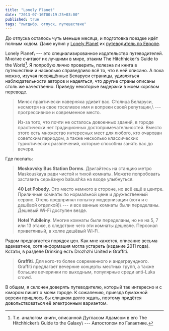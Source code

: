 ```yaml
---
title: "Lonely Planet"
date: "2013-07-16T00:19:25+03:00"
published: true
tags: "лытдыбр, отпуск, путешествие"
---
```


До отпуска осталось чуть меньше месяца, и подготовка поездке идёт полным ходом. Даже купил у
[Lonely Planet](http://www.lonelyplanet.com/) их
[путеводитель по Eвропе](http://shop.lonelyplanet.com/europe/europe-on-a-shoestring-travel-guide-7/).

Lonely Planet\ --- это специализированное издательство путеводителей. Многие считают их лучшими в мире,
этаким The Hitchhicker’s Guide to the World[^1]. Я попробую лично проверить, полезна ли книга в путешествии и
насколько справедливо всё то, что в ней описано. А пока можно, изучая посвящённые Беларуси страницы,
удивляться наблюдательности авторов и надеяться, что другие страны описаны столь же качественно. Приведу некоторые
выдержки в моем корявом переводе.

> Минск практически наверняка удивит вас. Столица Беларуси, несмотря на свое тоскливое имя и вопреки своей
> репутации,\ --- прогрессивное и современное место.
>
> Из-за того, что почти не осталось довоенных зданий, в городе практически нет традиционных достопримечательностей.
> Вместо этого есть множество интересных мест для любого, кто очарован советским периодом, а также несколько классических
> туристических развлечений, которые способны занять вас до вечера.

Где поспать:

> **Moskovsky Bus Station Dorms**. Двигайтесь на станцию метро Maskouskaya ради чистой и тихой комнаты. Можете
> попробовать заставить серьёзную babushka на входе улыбнуться.
>
> **40 Let Pobedy**. Это место немного в стороне, но всё ещё в центре. Приличные комнаты по нормальной цене и
> дружественный сервис. Отель предпринял попытку модернизации (хотя и с дешёвой отделкой)\ --- и все ванные комнаты
> были переделаны. Дешевый Wi-Fi доступен везде.
>
> **Hotel Yubileiny**. Многие комнаты были переделаны, но не на 5, 7 или 13 этаже, в следствие чего эти комнаты
> дешевле. Персонал приветливый, в холле дешёвый Wi-Fi.

Рядом предлагается порядок цен. Как мне кажется, описание весьма адекватное, хотя информация могла устареть
(издание 2011 года). Кстати, в разделе Drinking есть Drozhzhi United и Graffiti.

> **Graffiti**. Для кого-то более современного и андеграундного. Graffiti предлагает вечерние концерты местных групп,
> а также большие вечеринки по выходным, популярные среди anti-Luka crowd.

В общем, я склонен доверять путеводителю, который так интересно и с юмором пишет  о моем городе. К сожалению,
приезда бумажной версии пришлось бы слишком долго ждать, поэтому придётся довольствоваться её электронным вариантом.

[^1]: Т.е. аналогом книги, описанной Дугласом Адамсом в его The Hitchhicker’s Guide to the Galaxy\ --- Автостопом
по Галактике.

